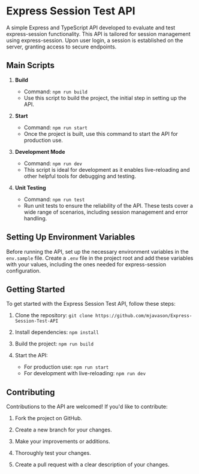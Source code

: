 # Express Session Test API

A simple Express and TypeScript API developed to evaluate and test express-session functionality. This API is tailored for session management using express-session. Upon user login, a session is established on the server, granting access to secure endpoints.

## Main Scripts

1. **Build**

   - Command: `npm run build`
   - Use this script to build the project, the initial step in setting up the API.

2. **Start**

   - Command: `npm run start`
   - Once the project is built, use this command to start the API for production use.

3. **Development Mode**

   - Command: `npm run dev`
   - This script is ideal for development as it enables live-reloading and other helpful tools for debugging and testing.

4. **Unit Testing**
   - Command: `npm run test`
   - Run unit tests to ensure the reliability of the API. These tests cover a wide range of scenarios, including session management and error handling.

## Setting Up Environment Variables

Before running the API, set up the necessary environment variables in the `env.sample` file. Create a `.env` file in the project root and add these variables with your values, including the ones needed for express-session configuration.

## Getting Started

To get started with the Express Session Test API, follow these steps:

1. Clone the repository: `git clone https://github.com/mjavason/Express-Session-Test-API`

2. Install dependencies: `npm install`

3. Build the project: `npm run build`

4. Start the API:
   - For production use: `npm run start`
   - For development with live-reloading: `npm run dev`

## Contributing

Contributions to the API are welcomed! If you'd like to contribute:

1. Fork the project on GitHub.

2. Create a new branch for your changes.

3. Make your improvements or additions.

4. Thoroughly test your changes.

5. Create a pull request with a clear description of your changes.
